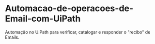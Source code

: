 # Automacao-de-operacoes-de-Email-com-UiPath
Automação no UiPath para verificar, catalogar e responder o "recibo" de Emails.

